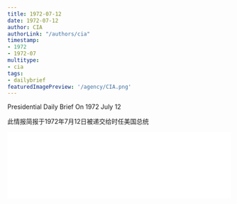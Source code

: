 ```yaml
---
title: 1972-07-12
date: 1972-07-12
author: CIA 
authorLink: "/authors/cia"
timestamp: 
- 1972
- 1972-07
multitype: 
- cia
tags: 
- dailybrief
featuredImagePreview: '/agency/CIA.png'
---
```



Presidential Daily Brief On 1972 July 12

此情报简报于1972年7月12日被递交给时任美国总统

<!--more-->





<div id="over" style="width:100%; overflow:hidden"> <iframe id="sFrame" name="sFrame" frameborder="no" border="0"  allowfullscreen marginwidth="0" scrolling="no" src = " /CIA/1972-07-12.html "  style = " position:absulute; width: 806px; top: 300;" > </iframe> </div>